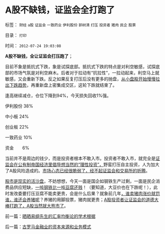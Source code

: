 # A股不缺钱，证监会全打跑了

标签： `财经` `a股` `证监会` `一致药业` `伊利股份` `郭树清` `打压` `投资者` `猪肉` `民企` `股票` 

目录： `打印`

时间： `2012-07-24 19:03:08`

**A股不缺钱，全让证监会打压跑了**；

目前不象是抵抗式下跌，象是试探底部。抵抗式下跌的特点是对利空敏感，试探底部的市场气氛是对利空麻木。后者对于拉动有“抗拉性”，一拉动起来，利空马上就敏感，又会重新下跌。反之如果反复打压后没有更多的抛盘，[从小盘股开始慢慢拉出下跌趋势](../../../2008/9/20/理性投资无关大小盘.md)，再重新盘上密集成交区，这轮下跌就结束了。

逢高继续减仓，仓位下降到94%，今天损失回收1%强。

伊利股份 38%

中小板 24%

创业板 22%

一致药业 10%

资金　　6%

当前并不是周边的钱少，而是投资者根本不敢入市。投资者不敢入市，就完全是[证监会在公有制帝国经济里倡导想当然的“理性投资”，](../../../2012/1/9/特权经济下的民企市盈率无限高！.md)野蛮打压自主投资，人为加大了A股风险造成的。[市场心态已经很脆弱了，经不起证监会和交易所的折腾](../../../2011/12/16/废除股市“谷物法”，A股将有一波大牛市.md)。

[股市是现实的活沙盘](../../../2011/12/29/A股百态是中国民主进程的活沙盘;中国国民民主素质确实低.md)，不妨想想，今天一面是国企如钢铁生产过剩，一面是民企消费品供应短缺，[一吨钢铁比一吨豆腐还贱](../../../2012/7/23/黑市的合理性和利润形成；.md)！（要知道，大豆价也在下跌呢！），此时发改委要打压豆腐不能卖更贵，会是什么后果？就象前几年[，谁卖猪肉涨价就罚谁，谁还会养猪呢](../../../2011/7/14/猪肉涨得太晚了；股市涨得太少了；.md)？养猪的用脚投票，猪肉就更贵；[A股投资者让证监会的道德大棒打跑了，A股当然就大熊市了](../../../2012/1/5/证监会政策过度令A股熊遍全球.md)。



前一篇：[晒晒易纲先生的汇率均衡论的学术根据](../../../2012/7/24/晒晒易纲先生的汇率均衡论的学术根据.md)

后一篇：[古罗马金融业的资本来源和业务模式](../../../2012/7/25/古罗马金融业的资本来源和业务模式.md)